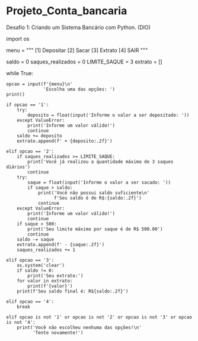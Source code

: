# Projeto_Conta_bancaria
Desafio 1: Criando um Sistema Bancário com Python. (DIO)

import os 

menu = """
[1] Depositar
[2] Sacar
[3] Extrato
[4] SAIR
"""

saldo = 0
saques_realizados = 0
LIMITE_SAQUE = 3
extrato = []

while True:

    opcao = input(f'{menu}\n'
                  'Escolha uma das opções: ')
    print()

    if opcao == '1':
        try:
            deposito = float(input('Informe o valor a ser depositado: '))
        except ValueError:
            print('Informe um valor válido!')
            continue
        saldo += deposito
        extrato.append(f' + {deposito:.2f}')

    elif opcao == '2':
        if saques_realizados >= LIMITE_SAQUE:
            print('Você já realizou a quantidade máxima de 3 saques diários')
            continue
        try:
            saque = float(input('Informe o valor a ser sacado: '))
            if saque > saldo:
                print('Você não possui saldo suficiente\n'
                      f'Seu saldo é de R$:{saldo:.2f}')
                continue
        except ValueError:
            print('Informe um valor válido!')
            continue
        if saque > 500:
            print('Seu limite máximo por saque é de R$ 500.00')
            continue
        saldo -= saque 
        extrato.append(f' - {saque:.2f}')
        saques_realizados += 1

    elif opcao == '3':
        os.system('clear')
        if saldo != 0:
            print('Seu extrato:')
        for valor in extrato:
            print(f'{valor}')
        print(f'Seu saldo final é: R${saldo:.2f}')

    elif opcao == '4':
        break

    elif opcao is not '1' or opcao is not '2' or opcao is not '3' or opcao is not '4':
        print('Você não escolheu nenhuma das opções!\n'
              'Tente novamente!')
